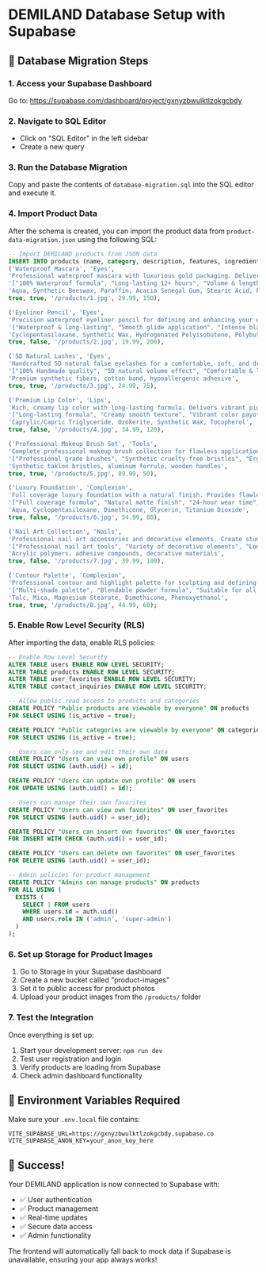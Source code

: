 # DEMILAND Database Setup with Supabase

## 🎯 Database Migration Steps

### 1. Access your Supabase Dashboard
Go to: https://supabase.com/dashboard/project/gxnyzbwulktlzokgcbdy

### 2. Navigate to SQL Editor
- Click on "SQL Editor" in the left sidebar
- Create a new query

### 3. Run the Database Migration
Copy and paste the contents of `database-migration.sql` into the SQL editor and execute it.

### 4. Import Product Data
After the schema is created, you can import the product data from `product-data-migration.json` using the following SQL:

```sql
-- Import DEMILAND products from JSON data
INSERT INTO products (name, category, description, features, ingredients, in_stock, featured, image, price, stock_quantity) VALUES
('Waterproof Mascara', 'Eyes', 
'Professional waterproof mascara with luxurious gold packaging. Delivers dramatic volume and length that lasts all day without smudging or flaking.',
'["100% Waterproof formula", "Long-lasting 12+ hours", "Volume & length enhancement", "Smudge-proof technology", "Premium gold packaging"]',
'Aqua, Synthetic Beeswax, Paraffin, Acacia Senegal Gum, Stearic Acid, Palmitic Acid',
true, true, '/products/1.jpg', 29.99, 150),

('Eyeliner Pencil', 'Eyes',
'Precision waterproof eyeliner pencil for defining and enhancing your eyes. Smooth application with intense color payoff that stays put all day.',
'["Waterproof & long-lasting", "Smooth glide application", "Intense black pigmentation", "Precise tip for fine lines", "Smudge-resistant formula"]',
'Cyclopentasiloxane, Synthetic Wax, Hydrogenated Polyisobutene, Polybutene',
true, false, '/products/2.jpg', 19.99, 200),

('5D Natural Lashes', 'Eyes',
'Handcrafted 5D natural false eyelashes for a comfortable, soft, and dramatic look. Perfect for special occasions or everyday glamour.',
'["100% Handmade quality", "5D natural volume effect", "Comfortable & lightweight", "Soft natural hair fibers", "Reusable up to 15 times"]',
'Premium synthetic fibers, cotton band, hypoallergenic adhesive',
true, true, '/products/3.jpg', 24.99, 75),

('Premium Lip Color', 'Lips',
'Rich, creamy lip color with long-lasting formula. Delivers vibrant pigmentation and smooth application for beautiful, kissable lips.',
'["Long-lasting formula", "Creamy smooth texture", "Vibrant color payoff", "Moisturizing ingredients", "Professional finish"]',
'Caprylic/Capric Triglyceride, Ozokerite, Synthetic Wax, Tocopherol',
true, false, '/products/4.jpg', 34.99, 120),

('Professional Makeup Brush Set', 'Tools',
'Complete professional makeup brush collection for flawless application. Premium synthetic bristles designed for precision and perfect blending.',
'["Professional grade brushes", "Synthetic cruelty-free bristles", "Ergonomic handles", "Complete face & eye set", "Easy to clean & maintain"]',
'Synthetic taklon bristles, aluminum ferrule, wooden handles',
true, true, '/products/5.jpg', 89.99, 50),

('Luxury Foundation', 'Complexion',
'Full coverage luxury foundation with a natural finish. Provides flawless complexion while nourishing your skin with premium ingredients.',
'["Full coverage formula", "Natural matte finish", "24-hour wear time", "Buildable coverage", "Skin-nourishing formula"]',
'Aqua, Cyclopentasiloxane, Dimethicone, Glycerin, Titanium Dioxide',
true, false, '/products/6.jpg', 54.99, 80),

('Nail Art Collection', 'Nails',
'Professional nail art accessories and decorative elements. Create stunning nail designs with our premium collection of nail art supplies.',
'["Professional nail art tools", "Variety of decorative elements", "Long-lasting adhesion", "Easy application", "Salon-quality results"]',
'Acrylic polymers, adhesive compounds, decorative materials',
true, false, '/products/7.jpg', 39.99, 100),

('Contour Palette', 'Complexion',
'Professional contour and highlight palette for sculpting and defining facial features. Includes warm and cool tones for all skin types.',
'["Multi-shade palette", "Blendable powder formula", "Suitable for all skin tones", "Professional finish", "Compact travel-friendly design"]',
'Talc, Mica, Magnesium Stearate, Dimethicone, Phenoxyethanol',
true, true, '/products/8.jpg', 44.99, 60);
```

### 5. Enable Row Level Security (RLS)
After importing the data, enable RLS policies:

```sql
-- Enable Row Level Security
ALTER TABLE users ENABLE ROW LEVEL SECURITY;
ALTER TABLE products ENABLE ROW LEVEL SECURITY;
ALTER TABLE user_favorites ENABLE ROW LEVEL SECURITY;
ALTER TABLE contact_inquiries ENABLE ROW LEVEL SECURITY;

-- Allow public read access to products and categories
CREATE POLICY "Public products are viewable by everyone" ON products
FOR SELECT USING (is_active = true);

CREATE POLICY "Public categories are viewable by everyone" ON categories
FOR SELECT USING (is_active = true);

-- Users can only see and edit their own data
CREATE POLICY "Users can view own profile" ON users
FOR SELECT USING (auth.uid() = id);

CREATE POLICY "Users can update own profile" ON users
FOR UPDATE USING (auth.uid() = id);

-- Users can manage their own favorites
CREATE POLICY "Users can view own favorites" ON user_favorites
FOR SELECT USING (auth.uid() = user_id);

CREATE POLICY "Users can insert own favorites" ON user_favorites
FOR INSERT WITH CHECK (auth.uid() = user_id);

CREATE POLICY "Users can delete own favorites" ON user_favorites
FOR DELETE USING (auth.uid() = user_id);

-- Admin policies for product management
CREATE POLICY "Admins can manage products" ON products
FOR ALL USING (
  EXISTS (
    SELECT 1 FROM users 
    WHERE users.id = auth.uid() 
    AND users.role IN ('admin', 'super-admin')
  )
);
```

### 6. Set up Storage for Product Images
1. Go to Storage in your Supabase dashboard
2. Create a new bucket called "product-images"
3. Set it to public access for product photos
4. Upload your product images from the `/products/` folder

### 7. Test the Integration
Once everything is set up:
1. Start your development server: `npm run dev`
2. Test user registration and login
3. Verify products are loading from Supabase
4. Check admin dashboard functionality

## 🔧 Environment Variables Required
Make sure your `.env.local` file contains:
```env
VITE_SUPABASE_URL=https://gxnyzbwulktlzokgcbdy.supabase.co
VITE_SUPABASE_ANON_KEY=your_anon_key_here
```

## 🎉 Success!
Your DEMILAND application is now connected to Supabase with:
- ✅ User authentication
- ✅ Product management
- ✅ Real-time updates
- ✅ Secure data access
- ✅ Admin functionality

The frontend will automatically fall back to mock data if Supabase is unavailable, ensuring your app always works!
